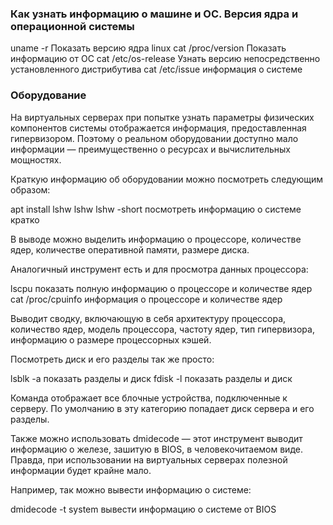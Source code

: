 ### Как узнать информацию о машине и ОС. Версия ядра и операционной системы

uname -r Показать версию ядра linux
cat /proc/version Показать информацию от ОС
cat /etc/os-release Узнать версию непосредственно установленного дистрибутива
cat /etc/issue информация о системе

### Оборудование

На виртуальных серверах при попытке узнать параметры физических компонентов системы отображается информация, предоставленная гипервизором. Поэтому о реальном оборудовании доступно мало информации — преимущественно о ресурсах и вычислительных мощностях.

Краткую информацию об оборудовании можно посмотреть следующим образом:

apt install lshw
lshw
lshw -short посмотреть информацию о системе кратко

В выводе можно выделить информацию о процессоре, количестве ядер, количестве оперативной памяти, размере диска.

Аналогичный инструмент есть и для просмотра данных процессора: 

lscpu показать полную информацию о процессоре и количестве ядер
cat /proc/cpuinfo информация о процессоре и количестве ядер

Выводит сводку, включающую в себя архитектуру процессора, количество ядер, модель процессора, частоту ядер, тип гипервизора, информацию о размере процессорных кэшей.

Посмотреть диск и его разделы так же просто:

lsblk -a показать разделы и диск
fdisk -l показать разделы и диск

Команда отображает все блочные устройства, подключенные к серверу. По умолчанию в эту категорию попадает диск сервера и его разделы.

Также можно использовать dmidecode — этот инструмент выводит информацию о железе, зашитую в BIOS, в человекочитаемом виде. Правда, при использовании на виртуальных серверах полезной информации будет крайне мало.

Например, так можно вывести информацию о системе:

dmidecode -t system вывести информацию о системе от BIOS



